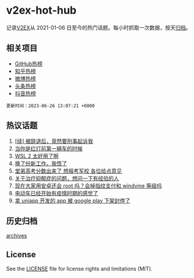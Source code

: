 # v2ex-hot-hub

 记录[V2EX](https://www.v2ex.com/)从 2021-01-06 日至今的热门话题。每小时抓取一次数据，按天[归档](archives)。
 
 ## 相关项目

- [GitHub热榜](https://github.com/snaildev/github-hot-hub)
- [知乎热榜](https://github.com/snaildev/zhihu-hot-hub)
- [微博热榜](https://github.com/snaildev/weibo-hot-hub)
- [头条热榜](https://github.com/snaildev/toutiao-hot-hub)
- [抖音热榜](https://github.com/snaildev/douyin-hot-hub)


 `更新时间：2023-06-26 13:07:21 +0800`

## 热议话题

1. [[续] 被辞退后，竟然要刑事起诉我](https://www.v2ex.com/t/951649)
1. [当你是红灯前第一辆车的时候](https://www.v2ex.com/t/951664)
1. [WSL 2 太好用了啊](https://www.v2ex.com/t/951431)
1. [换了份新工作，我悟了](https://www.v2ex.com/t/951455)
1. [堂弟高考分数出来了 想报考军校 各位给点意见](https://www.v2ex.com/t/951475)
1. [关于治疗抑郁症的问题，想问一下有经验的人](https://www.v2ex.com/t/951446)
1. [现在大家用安卓还会 root 吗？会掉指纹支付和 windvine 等级吗](https://www.v2ex.com/t/951507)
1. [电动车已经开始有疫情时期的感觉了](https://www.v2ex.com/t/951660)
1. [拿 uniapp 开发的 app 被 google play 下架封停了](https://www.v2ex.com/t/951495)

## 历史归档

[archives](archives)

## License

See the [LICENSE](LICENSE) file for license rights and limitations (MIT).
